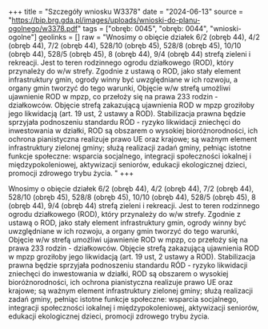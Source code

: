+++
title = "Szczegóły wniosku W3378"
date = "2024-06-13"
source = "https://bip.brg.gda.pl/images/uploads/wnioski-do-planu-ogolnego/w3378.pdf"
tags = ["obręb: 0045", "obręb: 0044", "wnioski-ogolne"]
geolinks = []
raw = "Wnosimy o obięcie działek 6/2 (obręb 44), 4/2 (obręb 44), 7/2 (obręb 44), 528/10 (obręb 45), 528/8 (obręb 45), 10/10 (obręb 44), 528/5 (obręb 45), 8 (obręb 44), 9/4 (obręb 44) strefą zieleni i rekreacji. Jest to teren rodzinnego ogrodu działkowego (ROD), który przynależy do w/w strefy. Zgodnie z ustawą o ROD, jako stały element infrastruktury gmin, ogrody winny być uwzględniane w ich rozwoju, a organy gmin tworzyć do tego warunki, Objęcie w/w strefą umożliwi ujawnienie ROD w mpzp, co przełoży się na prawa 233 rodzin - działkowców. Objęcie strefą zakazującą ujawnienia ROD w mpzp groziłoby jego likwidacją (art. 19 ust, 2 ustawy a ROD). Stabilizacja prawna będzie sprzyjała podnoszeniu standardu RÓD - ryzyko likwidacji zniechęci do inwestowania w działki, ROD są obszarem o wysokiej bioróżnorodności, ich ochrona pianistyczna realizuje prawo UE oraz krajowe; są ważnym element infrastruktury zielonej gminy; służą realizacji zadań gminy, pełniąc istotne funkcje społeczne: wsparcia socjalnego, integracji społeczności iokalnej i międzypokoleniowej, aktywizacji seniorów, edukacji ekologicznej dzieci, promocji zdrowego trybu życia. "
+++

Wnosimy o obięcie działek 6/2 (obręb 44), 4/2 (obręb 44), 7/2 (obręb 44), 528/10 (obręb 45), 528/8
(obręb 45), 10/10 (obręb 44), 528/5 (obręb 45), 8 (obręb 44), 9/4 (obręb 44) strefą zieleni i rekreacji. Jest to teren
rodzinnego ogrodu działkowego (ROD), który przynależy do w/w strefy. Zgodnie z ustawą o ROD, jako stały
element infrastruktury gmin, ogrody winny być uwzględniane w ich rozwoju, a organy gmin tworzyć do tego
warunki, Objęcie w/w strefą umożliwi ujawnienie ROD w mpzp, co przełoży się na prawa 233 rodzin -
działkowców. Objęcie strefą zakazującą ujawnienia ROD w mpzp groziłoby jego likwidacją (art. 19 ust, 2 ustawy a
ROD). Stabilizacja prawna będzie sprzyjała podnoszeniu standardu RÓD - ryzyko likwidacji zniechęci do
inwestowania w działki, ROD są obszarem o wysokiej bioróżnorodności, ich ochrona pianistyczna realizuje prawo
UE oraz krajowe; są ważnym element infrastruktury zielonej gminy; służą realizacji zadań gminy, pełniąc istotne
funkcje społeczne: wsparcia socjalnego, integracji społeczności iokalnej i międzypokoleniowej, aktywizacji
seniorów, edukacji ekologicznej dzieci, promocji zdrowego trybu życia.



